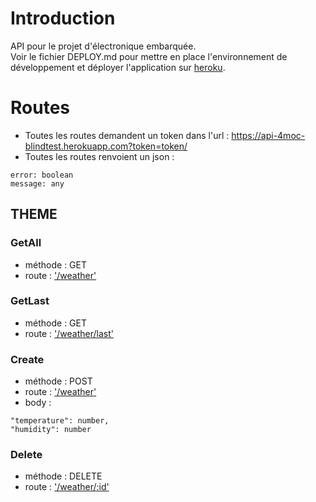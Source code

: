 # Introduction
API pour le projet d'électronique embarquée.  
Voir le fichier DEPLOY.md pour mettre en place l'environnement de développement et déployer l'application sur [heroku](https://api-4moc-blindtest.herokuapp.com/).

# Routes
 - Toutes les routes demandent un token dans l'url : https://api-4moc-blindtest.herokuapp.com?token=token/
 - Toutes les routes renvoient un json :
 ```
 error: boolean
 message: any
 ```

## THEME
### GetAll
- méthode : GET
- route : ['/weather'](https://api-4moc-blindtest.herokuapp.com/weather)

### GetLast
- méthode : GET
- route : ['/weather/last'](https://api-4moc-blindtest.herokuapp.com/weather/1)

### Create
- méthode : POST
- route : ['/weather'](https://api-4moc-blindtest.herokuapp.com/weather)
- body : 
```
"temperature": number,
"humidity": number
```

### Delete
- méthode : DELETE
- route : ['/weather/:id'](https://api-4moc-blindtest.herokuapp.com/weather/1)
